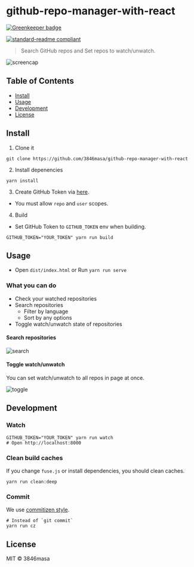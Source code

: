 # github-repo-manager-with-react

[![Greenkeeper badge](https://badges.greenkeeper.io/3846masa/github-repo-manager-with-react.svg)](https://greenkeeper.io/)

[![standard-readme compliant](https://img.shields.io/badge/standard--readme-OK-green.svg?style=flat-square)](https://github.com/RichardLitt/standard-readme)

> Search GitHub repos and Set repos to watch/unwatch.

![screencap](https://i.imgur.com/kli9RIE.gif)

## Table of Contents

- [Install](#install)
- [Usage](#usage)
- [Development](#development)
- [License](#license)

## Install

1. Clone it
```shell
git clone https://github.com/3846masa/github-repo-manager-with-react
```

2. Install depenencies
```shell
yarn install
```

3. Create GitHub Token via [here](https://github.com/settings/tokens).
  - You must allow `repo` and `user` scopes.

4. Build
  - Set GitHub Token to `GITHUB_TOKEN` env when building.
```shell
GITHUB_TOKEN="YOUR_TOKEN" yarn run build
```

## Usage

- Open `dist/index.html` or Run `yarn run serve`

### What you can do

- Check your watched repositories
- Search repositories
  - Filter by language
  - Sort by any options
- Toggle watch/unwatch state of repositories

#### Search repositories

![search](https://i.imgur.com/LN3gg6X.gif)

#### Toggle watch/unwatch

You can set watch/unwatch to all repos in page at once.

![toggle](https://i.imgur.com/Mwr6Bcx.gif)

## Development

### Watch

```shell
GITHUB_TOKEN="YOUR_TOKEN" yarn run watch
# Open http://localhost:8000
```

### Clean build caches

If you change `fuse.js` or install dependencies, you should clean caches.

```shell
yarn run clean:deep
```

### Commit

We use [commitizen style](https://github.com/commitizen/cz-cli).

```shell
# Instead of `git commit`
yarn run cz
```

## License

MIT © 3846masa
